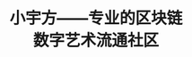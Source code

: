 ---
pagePreview:
# page preview loop
  - image : "/.attachments/2-1-da3f2719-c678-48bd-be57-0c11581a6ac2.jpg"
  - image : "/.attachments/4-f69356d5-fdc7-471d-8daf-148a55727fd4.jpg"
  - image : "/.attachments/3-44c9cd6e-afee-45f4-9aac-c39bfdd8a3d0.jpg"

title : "小宇方——专业的区块链 <br> 数字艺术流通社区"

# button
button:
  enable : true
  label : "下载白皮书"
  link : "https://uniqube.blob.core.chinacloudapi.cn/files/%E5%B0%8F%E5%AE%87%E6%96%B9%E7%9A%84%E7%90%86%E5%BF%B5%20-%20Overview.pdf"
---